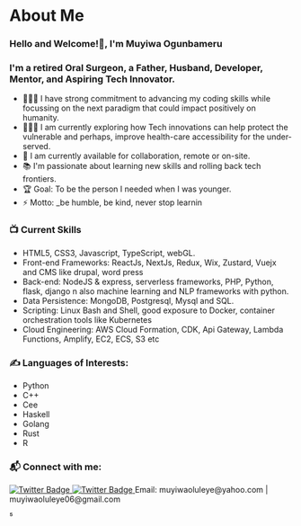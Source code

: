 #                      About Me

### Hello and Welcome!👋, I'm Muyiwa Ogunbameru

### I'm a retired Oral Surgeon, a Father, Husband, Developer, Mentor, and Aspiring Tech Innovator.
- 👨🏽‍🎓 I have strong commitment to advancing my coding skills while focussing on the next paradigm that could impact positively on humanity.
-  👨🏽‍🎓 I am currently exploring how Tech innovations can help protect the vulnerable and perhaps, improve health-care accessibility for the under-served.
- 🌱 I am currently available for collaboration, remote or on-site.
- 📚 I'm passionate about learning new skills and rolling back tech frontiers.
- 🏆 Goal: To be the person I needed when I was younger.
- ⚡ Motto: _be humble, be  kind, never stop learnin

### 📺 Current Skills
<!-- Skills-->
- HTML5, CSS3, Javascript, TypeScript, webGL.
- Front-end Frameworks: ReactJs, NextJs, Redux, Wix, Zustard, Vuejx and CMS like drupal, word press
- Back-end: NodeJS & express, serverless frameworks, PHP, Python, flask, django n also machine learning and NLP frameworks with python.
- Data Persistence: MongoDB, Postgresql, Mysql and SQL.
- Scripting: Linux Bash and Shell, good exposure to Docker, container orchestration tools like Kubernetes
- Cloud Engineering: AWS Cloud Formation, CDK, Api Gateway, Lambda Functions, Amplify, EC2, ECS, S3 etc

### ✍️ Languages of Interests:
<!-- Languages -->
- Python
- C++
- Cee
- Haskell
- Golang
- Rust
- R

### 📬 Connect with me:
<a href="https://twitter.com/MGunbamz">
<img src="https://img.shields.io/badge/Twitter-blue" alt="Twitter Badge"/>
</a>
<a href="https://twitter.com/MGunbamz">
<img src="https://img.shields.io/badge/LinkedIn-blue" alt="Twitter Badge"/>
</a>
<span>  Email: muyiwaoluleye@yahoo.com | muyiwaoluleye06@gmail.com</span>
<br />

⁵
